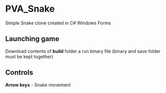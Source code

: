 # PVA_Snake

Simple Snake clone created in C# Windows Forms

## Launching game

Download contents of **build** folder a run binary file (binary and save folder must be kept together)

## Controls

**Arrow keys** - Snake movement
